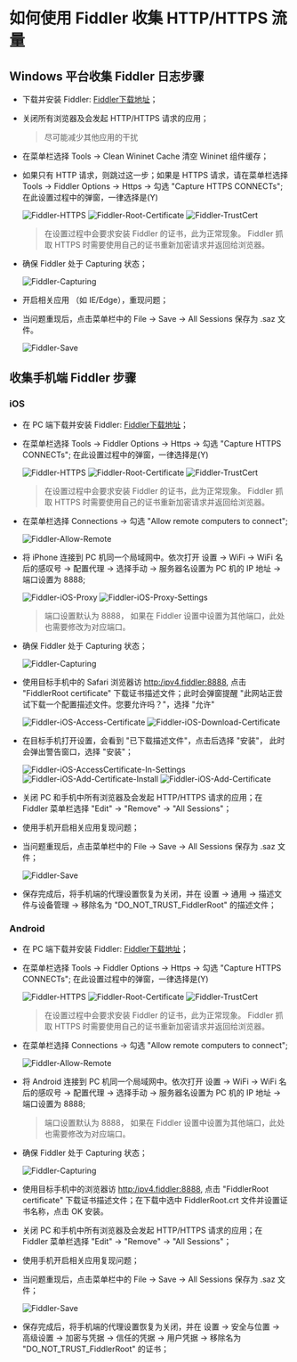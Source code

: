 # 如何使用 Fiddler 收集 HTTP/HTTPS 流量

## Windows 平台收集 Fiddler 日志步骤

- 下载并安装 Fiddler: [Fiddler下载地址](http://www.telerik.com/download/fiddler)；

- 关闭所有浏览器及会发起 HTTP/HTTPS 请求的应用；

  > 尽可能减少其他应用的干扰

- 在菜单栏选择 Tools -> Clean Wininet Cache 清空 Wininet 组件缓存；

- 如果只有 HTTP 请求，则跳过这一步；如果是 HTTPS 请求，请在菜单栏选择 Tools -> Fiddler Options -> Https -> 勾选 "Capture HTTPS CONNECTs"; 在此设置过程中的弹窗，一律选择是(Y)

  ![Fiddler-HTTPS](https://crushonme-1256821258.cos.ap-shanghai.myqcloud.com/Fiddler-HTTPS.png)
  ![Fiddler-Root-Certificate](https://crushonme-1256821258.cos.ap-shanghai.myqcloud.com/Fiddler-Root-Certificate.png)
  ![Fiddler-TrustCert](https://crushonme-1256821258.cos.ap-shanghai.myqcloud.com/Fiddler-TrustCert.png)

  > 在设置过程中会要求安装 Fiddler 的证书，此为正常现象。 Fiddler 抓取 HTTPS 时需要使用自己的证书重新加密请求并返回给浏览器。

- 确保 Fiddler 处于 Capturing 状态；

  ![Fiddler-Capturing](https://crushonme-1256821258.cos.ap-shanghai.myqcloud.com/Fiddler-Capturing.png)

- 开启相关应用 （如 IE/Edge），重现问题；

- 当问题重现后，点击菜单栏中的 File -> Save -> All Sessions 保存为 .saz 文件。

  ![Fiddler-Save](https://crushonme-1256821258.cos.ap-shanghai.myqcloud.com/Fiddler-Save.png)

## 收集手机端 Fiddler 步骤

### iOS

- 在 PC 端下载并安装 Fiddler: [Fiddler下载地址](http://www.telerik.com/download/fiddler)；

- 在菜单栏选择 Tools -> Fiddler Options -> Https -> 勾选 "Capture HTTPS CONNECTs"; 在此设置过程中的弹窗，一律选择是(Y)

  ![Fiddler-HTTPS](https://crushonme-1256821258.cos.ap-shanghai.myqcloud.com/Fiddler-HTTPS.png)
  ![Fiddler-Root-Certificate](https://crushonme-1256821258.cos.ap-shanghai.myqcloud.com/Fiddler-Root-Certificate.png)
  ![Fiddler-TrustCert](https://crushonme-1256821258.cos.ap-shanghai.myqcloud.com/Fiddler-TrustCert.png)
  > 在设置过程中会要求安装 Fiddler 的证书，此为正常现象。 Fiddler 抓取 HTTPS 时需要使用自己的证书重新加密请求并返回给浏览器。

- 在菜单栏选择 Connections -> 勾选 "Allow remote computers to connect";

  ![Fiddler-Allow-Remote](https://crushonme-1256821258.cos.ap-shanghai.myqcloud.com/Fiddler-Allow-Remote.png)

- 将 iPhone 连接到 PC 机同一个局域网中。依次打开 设置 -> WiFi -> WiFi 名后的感叹号 -> 配置代理 -> 选择手动 -> 服务器名设置为 PC 机的 IP 地址 -> 端口设置为 8888;

  ![Fiddler-iOS-Proxy](https://crushonme-1256821258.cos.ap-shanghai.myqcloud.com/Fiddler-iOS-Proxy.jpg)
  ![Fiddler-iOS-Proxy-Settings](https://crushonme-1256821258.cos.ap-shanghai.myqcloud.com/Fiddler-iOS-Proxy-Settings.jpg)
  > 端口设置默认为 8888， 如果在 Fiddler 设置中设置为其他端口，此处也需要修改为对应端口。

- 确保 Fiddler 处于 Capturing 状态；

  ![Fiddler-Capturing](https://crushonme-1256821258.cos.ap-shanghai.myqcloud.com/Fiddler-Capturing.png)
- 使用目标手机中的 Safari 浏览器访 [http:/ipv4.fiddler:8888](http:/ipv4.fiddler:8888), 点击 "FiddlerRoot certificate" 下载证书描述文件；此时会弹窗提醒 "此网站正尝试下载一个配置描述文件。您要允许吗？"，选择 "允许"

  ![Fiddler-iOS-Access-Certificate](https://crushonme-1256821258.cos.ap-shanghai.myqcloud.com/Fiddler-iOS-Access-Certificate.jpg)
  ![Fiddler-iOS-Download-Certificate](https://crushonme-1256821258.cos.ap-shanghai.myqcloud.com/Fiddler-iOS-Download-Certificate.jpg)
- 在目标手机打开设置，会看到 "已下载描述文件"，点击后选择 "安装"， 此时会弹出警告窗口，选择 "安装"；

  ![Fiddler-iOS-AccessCertificate-In-Settings](https://crushonme-1256821258.cos.ap-shanghai.myqcloud.com/Fiddler-iOS-AccessCertificate-In-Settings.jpg)
  ![Fiddler-iOS-Add-Certificate-Install](https://crushonme-1256821258.cos.ap-shanghai.myqcloud.com/Fiddler-iOS-Add-Certificate-Install.jpg)
  ![Fiddler-iOS-Add-Certificate](https://crushonme-1256821258.cos.ap-shanghai.myqcloud.com/Fiddler-iOS-Add-Certificate.jpg)

- 关闭 PC 和手机中所有浏览器及会发起 HTTP/HTTPS 请求的应用；在 Fiddler 菜单栏选择 "Edit" -> "Remove" -> "All Sessions"；

- 使用手机开启相关应用复现问题；

- 当问题重现后，点击菜单栏中的 File -> Save -> All Sessions 保存为 .saz 文件；

  ![Fiddler-Save](https://crushonme-1256821258.cos.ap-shanghai.myqcloud.com/Fiddler-Save.png)
- 保存完成后，将手机端的代理设置恢复为关闭，并在 设置 -> 通用 -> 描述文件与设备管理 -> 移除名为 "DO_NOT_TRUST_FiddlerRoot" 的描述文件；

### Android

- 在 PC 端下载并安装 Fiddler: [Fiddler下载地址](http://www.telerik.com/download/fiddler)；

- 在菜单栏选择 Tools -> Fiddler Options -> Https -> 勾选 "Capture HTTPS CONNECTs"; 在此设置过程中的弹窗，一律选择是(Y)

  ![Fiddler-HTTPS](https://crushonme-1256821258.cos.ap-shanghai.myqcloud.com/Fiddler-HTTPS.png)
  ![Fiddler-Root-Certificate](https://crushonme-1256821258.cos.ap-shanghai.myqcloud.com/Fiddler-Root-Certificate.png)
  ![Fiddler-TrustCert](https://crushonme-1256821258.cos.ap-shanghai.myqcloud.com/Fiddler-TrustCert.png)
  > 在设置过程中会要求安装 Fiddler 的证书，此为正常现象。 Fiddler 抓取 HTTPS 时需要使用自己的证书重新加密请求并返回给浏览器。

- 在菜单栏选择 Connections -> 勾选 "Allow remote computers to connect";

  ![Fiddler-Allow-Remote](https://crushonme-1256821258.cos.ap-shanghai.myqcloud.com/Fiddler-Allow-Remote.png)
- 将 Android 连接到 PC 机同一个局域网中。依次打开 设置 -> WiFi -> WiFi 名后的感叹号 -> 配置代理 -> 选择手动 -> 服务器名设置为 PC 机的 IP 地址 -> 端口设置为 8888;
  > 端口设置默认为 8888， 如果在 Fiddler 设置中设置为其他端口，此处也需要修改为对应端口。

- 确保 Fiddler 处于 Capturing 状态；

  ![Fiddler-Capturing](https://crushonme-1256821258.cos.ap-shanghai.myqcloud.com/Fiddler-Capturing.png)
- 使用目标手机中的浏览器访 [http:/ipv4.fiddler:8888](http:/ipv4.fiddler:8888), 点击 "FiddlerRoot certificate" 下载证书描述文件；在下载中选中 FiddlerRoot.crt 文件并设置证书名称，点击 OK 安装。

- 关闭 PC 和手机中所有浏览器及会发起 HTTP/HTTPS 请求的应用；在 Fiddler 菜单栏选择 "Edit" -> "Remove" -> "All Sessions"；

- 使用手机开启相关应用复现问题；

- 当问题重现后，点击菜单栏中的 File -> Save -> All Sessions 保存为 .saz 文件；

  ![Fiddler-Save](https://crushonme-1256821258.cos.ap-shanghai.myqcloud.com/Fiddler-Save.png)
- 保存完成后，将手机端的代理设置恢复为关闭，并在 设置 -> 安全与位置 -> 高级设置 -> 加密与凭据 -> 信任的凭据 -> 用户凭据 -> 移除名为 "DO_NOT_TRUST_FiddlerRoot" 的证书；
